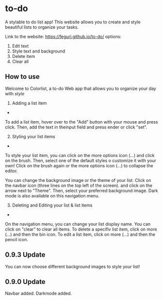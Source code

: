 # to-do
A stylable to do list app!
This website allows you to create and style beautiful lists to organize your tasks.

Link to the website: https://feguri.github.io/to-do/
options:

1. Edit text
2. Style text and background
3. Delete item
4. Clear all

How to use
-
Welcome to Colorlist, a to-do Web app that allows you to organize your day with *style*

1. Adding a list item
-
To add a list item, hover over to the "Add" button with your mouse and press click. Then,
add the text in theinput field and press ender or click "set".

2. Styling your list items
-
To style your list item, you can click on the more options icon (...) and click on the brush.
Then, select one of the default styles o customize it with your own! Click on the brush again
or the more options icon (...) to collapse the editor.

You can change the background image or the theme of your list. Click on the navbar icon
(three lines on the top left of the screen). and click on the arrow next to "Theme". Then,
select your preferred background image. Dark mode is also available on this navigation menu.

3. Deleting and Editing your list & list items
-
On the navigation menu, you can change your list display name. 
You can click on "clear" to clear all items.
To delete a specifiv list item, click on more (...) and then the bin icon.
To edit a list item, click on more (...) and then the pencil icon.

0.9.3 Update
-
You can now choose different background images to style your list!

0.9.0 Update
-
Navbar added. Darkmode added.


